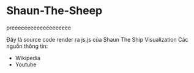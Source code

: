 # Shaun-The-Sheep

preeeeeeeeeeeeeeeeeee

Đây là source code render ra js.js của Shaun The Ship Visualization
Các nguồn thông tin:
  + Wikipedia
  + Youtube
